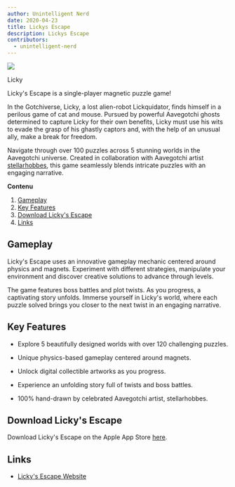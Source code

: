 ```yaml
---
author: Unintelligent Nerd
date: 2020-04-23
title: Lickys Escape
description: Lickys Escape
contributors:
  - unintelligent-nerd
---
```


<div class="headerImageContainer">
<img class="headerImage" src="/lickys-escape/lickys-escape.jpg">
<p class="headerImageText">Licky</p>
</div>

Licky's Escape is a single-player magnetic puzzle game!

In the Gotchiverse, Licky, a lost alien-robot Lickquidator, finds himself in a perilous game of cat and mouse. Pursued by powerful Aavegotchi ghosts determined to capture Licky for their own benefits, Licky must use his wits to evade the grasp of his ghastly captors and, with the help of an unusual ally, make a break for freedom.

Navigate through over 100 puzzles across 5 stunning worlds in the Aavegotchi universe. Created in collaboration with Aavegotchi artist [stellarhobbes](https://twitter.com/stellarhobbes), this game seamlessly blends intricate puzzles with an engaging narrative.

<div class="contentsBox">

**Contenu**

<ol>
<li><a href=#gameplay>Gameplay</a></li>
<li><a href=#key-features>Key Features</a></li>
<li><a href=#download-licky-s-escape>Download Licky's Escape</a></li>
<li><a href=#links>Links</a></li>
</ol>

</div>

## Gameplay

Licky's Escape uses an innovative gameplay mechanic centered around physics and magnets. Experiment with different strategies, manipulate your environment and discover creative solutions to advance through levels.

The game features boss battles and plot twists. As you progress, a captivating story unfolds. Immerse yourself in Licky's world, where each puzzle solved brings you closer to the next twist in an engaging narrative.

## Key Features

- Explore 5 beautifully designed worlds with over 120 challenging puzzles.

- Unique physics-based gameplay centered around magnets.

- Unlock digital collectible artworks as you progress.

- Experience an unfolding story full of twists and boss battles.

- 100% hand-drawn by celebrated Aavegotchi artist, stellarhobbes.

## Download Licky's Escape

Download Licky's Escape on the Apple App Store [here](https://apps.apple.com/us/app/lickys-escape/id6473647880).

## Links

- [Licky's Escape Website](https://www.lickysescape.com/)
